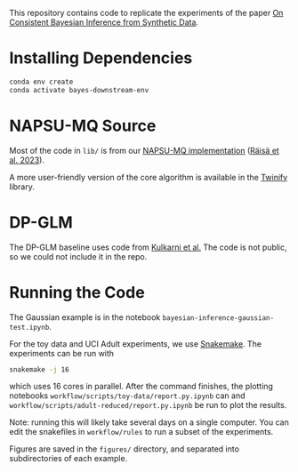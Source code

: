 
This repository contains code to replicate the experiments of the paper 
[On Consistent Bayesian Inference from Synthetic Data](https://arxiv.org/abs/2305.16795).

# Installing Dependencies

```bash
conda env create
conda activate bayes-downstream-env
```

# NAPSU-MQ Source
Most of the code in `lib/` is from our 
[NAPSU-MQ implementation](https://github.com/DPBayes/NAPSU-MQ-experiments)
([Räisä et al. 2023](https://proceedings.mlr.press/v206/raisa23a.html)).

A more user-friendly version of the core algorithm is available in the 
[Twinify](https://github.com/DPBayes/twinify) library.

# DP-GLM
The DP-GLM baseline uses code from 
[Kulkarni et al.](http://proceedings.mlr.press/v139/kulkarni21a.html) The 
code is not public, so we could not include it in the repo.

# Running the Code

The Gaussian example is in the notebook `bayesian-inference-gaussian-test.ipynb`.

For the toy data and UCI Adult experiments, we use 
[Snakemake](https://snakemake.readthedocs.io/en/stable/). The experiments can 
be run with 
```bash
snakemake -j 16
```
which uses 16 cores in parallel. After the command finishes, the plotting 
notebooks `workflow/scripts/toy-data/report.py.ipynb` can
and `workflow/scripts/adult-reduced/report.py.ipynb` be run to 
plot the results.

Note: running this will likely take several days on a single computer.
You can edit the snakefiles in `workflow/rules` to run a subset of the 
experiments.

Figures are saved in the `figures/` directory, and separated into subdirectories 
of each example.